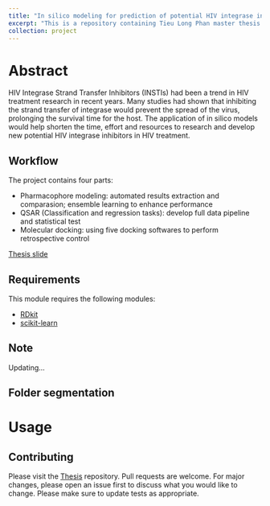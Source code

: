 ```yaml
---
title: "In silico modeling for prediction of potential HIV integrase inhibitors "
excerpt: "This is a repository containing Tieu Long Phan master thesis <br/><img src='/images/Thesis/thesis.png'>"
collection: project
---
```



# Abstract
HIV Integrase Strand Transfer Inhibitors (INSTIs) had been a trend in HIV treatment
research in recent years. Many studies had shown that inhibiting the strand transfer
of integrase would prevent the spread of the virus, prolonging the survival time for
the host. The application of in silico models would help shorten the time, effort and
resources to research and develop new potential HIV integrase inhibitors in HIV
treatment.

## Workflow
The project contains four parts:
- Pharmacophore modeling: automated results extraction and comparasion; ensemble learning to enhance performance
- QSAR (Classification and regression tasks): develop full data pipeline and statistical test
- Molecular docking: using five docking softwares to perform retrospective control

[Thesis slide](https://tieulongphan.github.io/files/thesis_slide.pdf)

## Requirements

This module requires the following modules:

- [RDkit](https://www.rdkit.org/)
- [scikit-learn](https://scikit-learn.org/stable/)



## Note
Updating...

## Folder segmentation



# Usage

## Contributing

Please visit the [Thesis](https://github.com/TieuLongPhan/HIV_IN_QSAR) repository.
Pull requests are welcome. For major changes, please open an issue first to discuss what you would like to change. Please make sure to update tests as appropriate.

